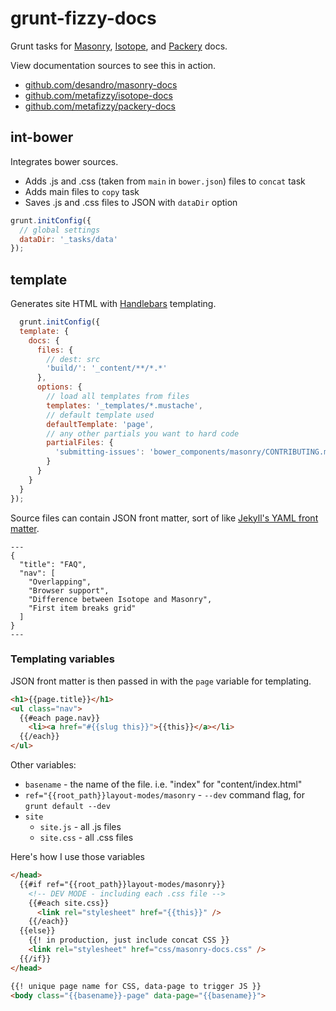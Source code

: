 # grunt-fizzy-docs

Grunt tasks for [Masonry](http://masonry.desandro.com), [Isotope](http://isotope.metafizzy.co), and [Packery](http://packery.docs) docs.

View documentation sources to see this in action.

+ [github.com/desandro/masonry-docs](https://github.com/desandro/masonry-docs)
+ [github.com/metafizzy/isotope-docs](https://github.com/metafizzy/isotope-docs)
+ [github.com/metafizzy/packery-docs](https://github.com/metafizzy/packery-docs)

## int-bower

Integrates bower sources.

+ Adds .js and .css (taken from `main` in `bower.json`) files to `concat` task
+ Adds main files to `copy` task
+ Saves .js and .css files to JSON with `dataDir` option

``` js
grunt.initConfig({
  // global settings
  dataDir: '_tasks/data'
});
```

## template

Generates site HTML with [Handlebars](http://handlebarsjs.com/) templating.

``` js
  grunt.initConfig({
  template: {
    docs: {
      files: {
        // dest: src
        'build/': '_content/**/*.*'
      },
      options: {
        // load all templates from files
        templates: '_templates/*.mustache',
        // default template used
        defaultTemplate: 'page',
        // any other partials you want to hard code
        partialFiles: {
          'submitting-issues': 'bower_components/masonry/CONTRIBUTING.mdown'
        }
      }
    }
  }
});
```

Source files can contain JSON front matter, sort of like [Jekyll's YAML front matter](http://jekyllrb.com/docs/frontmatter/). 

    ---
    {
      "title": "FAQ",
      "nav": [
        "Overlapping",
        "Browser support",
        "Difference between Isotope and Masonry",
        "First item breaks grid"
      ]
    }
    ---

### Templating variables

JSON front matter is then passed in with the `page` variable for templating.

``` html
<h1>{{page.title}}</h1>
<ul class="nav">
  {{#each page.nav}}
    <li><a href="#{{slug this}}">{{this}}</a></li>
  {{/each}}
</ul>
```

Other variables:

+ `basename` - the name of the file. i.e. "index" for "content/index.html"
+ `ref="{{root_path}}layout-modes/masonry` - `--dev` command flag, for `grunt default --dev`
+ `site`
  - `site.js` - all .js files
  - `site.css` - all .css files

Here's how I use those variables

``` html
</head>
  {{#if ref="{{root_path}}layout-modes/masonry}}
    <!-- DEV MODE - including each .css file -->
    {{#each site.css}}
      <link rel="stylesheet" href="{{this}}" />
    {{/each}}
  {{else}}
    {{! in production, just include concat CSS }}
    <link rel="stylesheet" href="css/masonry-docs.css" />
  {{/if}}
</head>

{{! unique page name for CSS, data-page to trigger JS }}
<body class="{{basename}}-page" data-page="{{basename}}"> 
```
